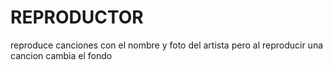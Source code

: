 # REPRODUCTOR
reproduce canciones con el nombre y foto del artista pero al reproducir una cancion cambia el fondo
